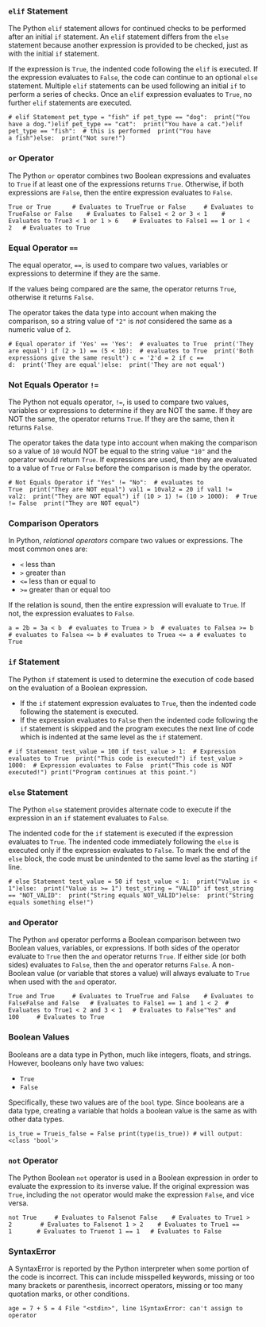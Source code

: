 ### `elif` Statement

The Python `elif` statement allows for continued checks to be performed after an initial `if` statement. An `elif` statement differs from the `else` statement because another expression is provided to be checked, just as with the initial `if` statement.

If the expression is `True`, the indented code following the `elif` is executed. If the expression evaluates to `False`, the code can continue to an optional `else` statement. Multiple `elif` statements can be used following an initial `if` to perform a series of checks. Once an `elif` expression evaluates to `True`, no further `elif` statements are executed.

```
# elif Statement pet_type = "fish" if pet_type == "dog":  print("You have a dog.")elif pet_type == "cat":  print("You have a cat.")elif pet_type == "fish":  # this is performed  print("You have a fish")else:  print("Not sure!")
```

### `or` Operator

The Python `or` operator combines two Boolean expressions and evaluates to `True` if at least one of the expressions returns `True`. Otherwise, if both expressions are `False`, then the entire expression evaluates to `False`.

```
True or True      # Evaluates to TrueTrue or False     # Evaluates to TrueFalse or False    # Evaluates to False1 < 2 or 3 < 1    # Evaluates to True3 < 1 or 1 > 6    # Evaluates to False1 == 1 or 1 < 2   # Evaluates to True
```

### Equal Operator `==`

The equal operator, `==`, is used to compare two values, variables or expressions to determine if they are the same.

If the values being compared are the same, the operator returns `True`, otherwise it returns `False`.

The operator takes the data type into account when making the comparison, so a string value of `"2"` is _not_ considered the same as a numeric value of `2`.

```
# Equal operator if 'Yes' == 'Yes':  # evaluates to True  print('They are equal') if (2 > 1) == (5 < 10):  # evaluates to True  print('Both expressions give the same result') c = '2'd = 2 if c == d:  print('They are equal')else:  print('They are not equal')
```

### Not Equals Operator `!=`

The Python not equals operator, `!=`, is used to compare two values, variables or expressions to determine if they are NOT the same. If they are NOT the same, the operator returns `True`. If they are the same, then it returns `False`.

The operator takes the data type into account when making the comparison so a value of `10` would NOT be equal to the string value `"10"` and the operator would return `True`. If expressions are used, then they are evaluated to a value of `True` or `False` before the comparison is made by the operator.

```
# Not Equals Operator if "Yes" != "No":  # evaluates to True  print("They are NOT equal") val1 = 10val2 = 20 if val1 != val2:  print("They are NOT equal") if (10 > 1) != (10 > 1000):  # True != False  print("They are NOT equal")
```

### Comparison Operators

In Python, _relational operators_ compare two values or expressions. The most common ones are:

-   `<` less than
-   `>` greater than
-   `<=` less than or equal to
-   `>=` greater than or equal too

If the relation is sound, then the entire expression will evaluate to `True`. If not, the expression evaluates to `False`.

```
a = 2b = 3a < b  # evaluates to Truea > b  # evaluates to Falsea >= b # evaluates to Falsea <= b # evaluates to Truea <= a # evaluates to True
```

### `if` Statement

The Python `if` statement is used to determine the execution of code based on the evaluation of a Boolean expression.

-   If the `if` statement expression evaluates to `True`, then the indented code following the statement is executed.
-   If the expression evaluates to `False` then the indented code following the `if` statement is skipped and the program executes the next line of code which is indented at the same level as the `if` statement.

```
# if Statement test_value = 100 if test_value > 1:  # Expression evaluates to True  print("This code is executed!") if test_value > 1000:  # Expression evaluates to False  print("This code is NOT executed!") print("Program continues at this point.")
```

### `else` Statement

The Python `else` statement provides alternate code to execute if the expression in an `if` statement evaluates to `False`.

The indented code for the `if` statement is executed if the expression evaluates to `True`. The indented code immediately following the `else` is executed only if the expression evaluates to `False`. To mark the end of the `else` block, the code must be unindented to the same level as the starting `if` line.

```
# else Statement test_value = 50 if test_value < 1:  print("Value is < 1")else:  print("Value is >= 1") test_string = "VALID" if test_string == "NOT_VALID":  print("String equals NOT_VALID")else:  print("String equals something else!")
```

### `and` Operator

The Python `and` operator performs a Boolean comparison between two Boolean values, variables, or expressions. If both sides of the operator evaluate to `True` then the `and` operator returns `True`. If either side (or both sides) evaluates to `False`, then the `and` operator returns `False`. A non-Boolean value (or variable that stores a value) will always evaluate to `True` when used with the `and` operator.

```
True and True     # Evaluates to TrueTrue and False    # Evaluates to FalseFalse and False   # Evaluates to False1 == 1 and 1 < 2  # Evaluates to True1 < 2 and 3 < 1   # Evaluates to False"Yes" and 100     # Evaluates to True
```

### Boolean Values

Booleans are a data type in Python, much like integers, floats, and strings. However, booleans only have two values:

-   `True`
-   `False`

Specifically, these two values are of the `bool` type. Since booleans are a data type, creating a variable that holds a boolean value is the same as with other data types.

```
is_true = Trueis_false = False print(type(is_true)) # will output: <class 'bool'>
```

### `not` Operator

The Python Boolean `not` operator is used in a Boolean expression in order to evaluate the expression to its inverse value. If the original expression was `True`, including the `not` operator would make the expression `False`, and vice versa.

```
not True     # Evaluates to Falsenot False    # Evaluates to True1 > 2        # Evaluates to Falsenot 1 > 2    # Evaluates to True1 == 1       # Evaluates to Truenot 1 == 1   # Evaluates to False
```

### SyntaxError

A SyntaxError is reported by the Python interpreter when some portion of the code is incorrect. This can include misspelled keywords, missing or too many brackets or parenthesis, incorrect operators, missing or too many quotation marks, or other conditions.

```
age = 7 + 5 = 4 File "<stdin>", line 1SyntaxError: can't assign to operator
```
